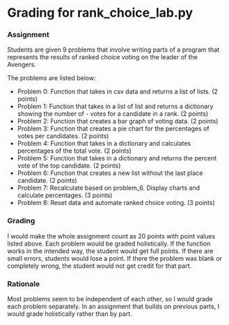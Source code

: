 # Grading for rank_choice_lab.py

### Assignment
Students are given 9 problems that involve writing parts of a program that represents the results of ranked choice voting on the leader of the Avengers.

The problems are listed below:

- Problem 0: Function that takes in csv data and returns a list of lists. (2 points)
- Problem 1: Function that takes in a list of list and returns a dictionary showing the number of - votes for a candidate in a rank. (2 points)
- Problem 2: Function that creates a bar graph of voting data.  (2 points)
- Problem 3: Function that creates a pie chart for the percentages of votes per candidates. (2 points)
- Problem 4: Function that takes in a dictionary and calculates percentages of the total vote. (2 points)
- Problem 5: Function that takes in a dictionary and returns the percent vote of the top candidate. (2 points)
- Problem 6: Function that creates a new list without the last place candidate. (2 points)
- Problem 7: Recalculate based on problem_6. Display charts and calculate percentages. (3 points)
- Problem 8: Reset data and automate ranked choice voting. (3 points)

### Grading
I would make the whole assignment count as 20 points with point values listed above.  Each problem would be graded holistically. If the function works in the intended way, the student would get full points. If there are small errors, students would lose a point. If there the problem was blank or completely wrong, the student would not get credit for that part.

### Rationale
Most problems seem to be independent of each other, so I would grade each problem separately. In an assignment that builds on previous parts, I would grade holistically rather than by part.
